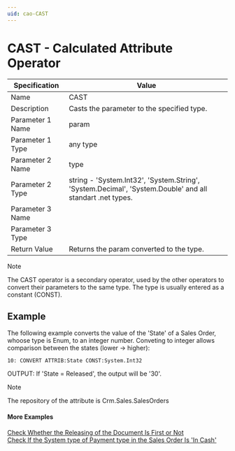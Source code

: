```yaml
---
uid: cao-CAST
---
```


# CAST - Calculated Attribute Operator

| Specification | Value |
| ---- | ----- |
| Name | CAST |
| Description | Casts the parameter to the specified type. |
| Parameter 1 Name | 	param |
| Parameter 1 Type | 	any type |
| Parameter 2 Name | 	type |
| Parameter 2 Type | string - 'System.Int32', 'System.String', 'System.Decimal', 'System.Double' and all standart .net types. |
| Parameter 3 Name |
| Parameter 3 Type | 
| Return Value | Returns the param converted to the type. |

> [!NOTE]
> The CAST operator is a secondary operator, used by the other operators to convert their parameters to the same type. The type is usually entered as a constant (CONST).

## Example
The following example converts the value of the 'State' of a Sales Order, whoose type is Enum, to an integer number. Conveting to integer allows comparison between the states (lower -> higher):
```
10: CONVERT ATTRIB:State CONST:System.Int32      
```
OUTPUT: If 'State = Released', the output will be '30'.

> [!NOTE] 
> The repository of the attribute is Crm.Sales.SalesOrders

#### More Examples
[Check Whether the Releasing of the Document Is First or Not](../examples/CheckWhetherTheReleasingOfTheDocumentIsFirstOrNot.md)
<br/>[Check If the System type of Payment type in the Sales Order Is 'In Cash'](../examples/CheckIfTheSystemTypeOfPaymentTypeInTheSalesOrderIsInCash.md)

